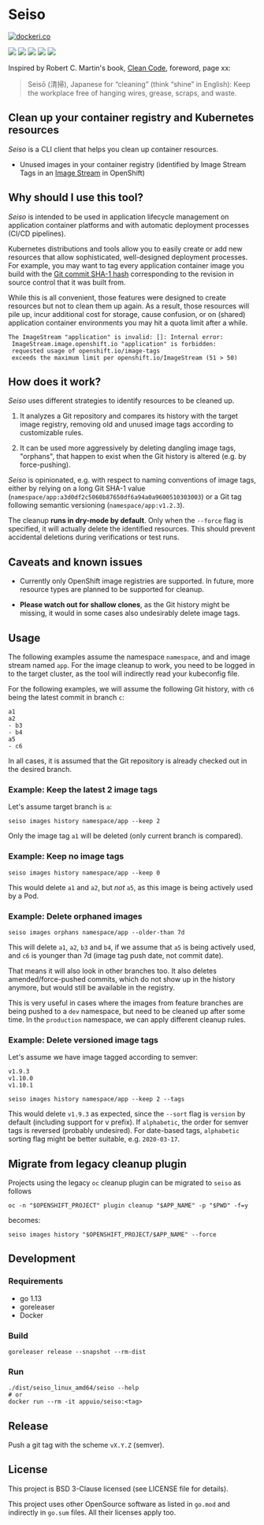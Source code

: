 # Seiso

[![dockeri.co](https://dockeri.co/image/appuio/seiso)](https://hub.docker.com/r/appuio/seiso)

[![](https://img.shields.io/github/workflow/status/appuio/seiso/Build)](https://github.com/appuio/seiso/actions)
[![](https://img.shields.io/github/v/release/appuio/seiso?include_prereleases)](https://github.com/appuio/seiso/releases)
[![](https://img.shields.io/github/issues-raw/appuio/seiso)](https://github.com/appuio/seiso/issues)
[![](https://img.shields.io/github/issues-pr-raw/appuio/seiso)](https://github.com/appuio/seiso/pulls)
[![](https://img.shields.io/github/license/appuio/seiso)](https://github.com/appuio/seiso/blob/master/LICENSE)

Inspired by Robert C. Martin's book, [Clean Code](https://www.investigatii.md/uploads/resurse/Clean_Code.pdf), foreword, page xx:

> Seisō (清掃), Japanese for “cleaning” (think “shine” in English):
> Keep the workplace free of hanging wires, grease, scraps, and waste.

## Clean up your container registry and Kubernetes resources

*Seiso* is a CLI client that helps you clean up container resources.

* Unused images in your container registry (identified by Image Stream Tags
  in an [Image Stream](https://blog.openshift.com/image-streams-faq/) in OpenShift)

## Why should I use this tool?

*Seiso* is intended to be used in application lifecycle management on application
container platforms and with automatic deployment processes (CI/CD pipelines).

Kubernetes distributions and tools allow you to easily create or add new
resources that allow sophisticated, well-designed deployment processes.
For example, you may want to tag every application container image you build
with the [Git commit SHA-1 hash](https://git-scm.com/book/en/v2/Git-Tools-Revision-Selection)
corresponding to the revision in source control that it was built from.

While this is all convenient, those features were designed to create resources
but not to clean them up again. As a result, those resources will pile up, incur
additional cost for storage, cause confusion, or on (shared) application container
environments you may hit a quota limit after a while.

```
The ImageStream "application" is invalid: []: Internal error:
 ImageStream.image.openshift.io "application" is forbidden:
 requested usage of openshift.io/image-tags
 exceeds the maximum limit per openshift.io/ImageStream (51 > 50)
```

## How does it work?

*Seiso* uses different strategies to identify resources to be cleaned up.

1. It analyzes a Git repository and compares its history with the target
   image registry, removing old and unused image tags according to customizable rules.

1. It can be used more aggressively by deleting dangling image tags, "orphans",
   that happen to exist when the Git history is altered (e.g. by force-pushing).

*Seiso* is opinionated, e.g. with respect to naming conventions of image tags,
either by relying on a long Git SHA-1 value (`namespace/app:a3d0df2c5060b87650df6a94a0a9600510303003`)
or a Git tag following semantic versioning (`namespace/app:v1.2.3`).

The cleanup **runs in dry-mode by default**. Only when the `--force` flag is specified,
it will actually delete the identified resources. This should prevent accidental
deletions during verifications or test runs.

## Caveats and known issues

* Currently only OpenShift image registries are supported. In future, more
  resource types are planned to be supported for cleanup.

* **Please watch out for shallow clones**, as the Git history might be missing,
  it would in some cases also undesirably delete image tags.

## Usage

The following examples assume the namespace `namespace`, and and image stream
named `app`. For the image cleanup to work, you need to be logged in to the target
cluster, as the tool will indirectly read your kubeconfig file.

For the following examples, we will assume the following Git history,
with `c6` being the latest commit in branch `c`:

```
a1
a2
- b3
- b4
a5
- c6
```

In all cases, it is assumed that the Git repository is already checked out in the desired branch.

### Example: Keep the latest 2 image tags

Let's assume target branch is `a`:

```console
seiso images history namespace/app --keep 2
```
Only the image tag `a1` will be deleted (only current branch is compared).

### Example: Keep no image tags

```console
seiso images history namespace/app --keep 0
```
This would delete `a1` and `a2`, but *not* `a5`, as this image is being actively used by a Pod.

### Example: Delete orphaned images

```console
seiso images orphans namespace/app --older-than 7d
```
This will delete `a1`, `a2`, `b3` and `b4`, if we assume that `a5` is being actively used, and `c6` is younger than 7d
(image tag push date, not commit date).

That means it will also look in other branches too. It also deletes amended/force-pushed commits, which do not show up
in the history anymore, but would still be available in the registry.

This is very useful in cases where the images from feature branches are being pushed to a `dev` namespace, but need to
be cleaned up after some time. In the `production` namespace, we can apply different cleanup rules.

### Example: Delete versioned image tags

Let's assume we have image tagged according to semver:
```
v1.9.3
v1.10.0
v1.10.1
```

```console
seiso images history namespace/app --keep 2 --tags
```
This would delete `v1.9.3` as expected, since the `--sort` flag is `version` by default (including support for v prefix).
If `alphabetic`, the order for semver tags is reversed (probably undesired). For date-based tags, `alphabetic` sorting
flag might be better suitable, e.g. `2020-03-17`.

## Migrate from legacy cleanup plugin

Projects using the legacy `oc` cleanup plugin can be migrated to `seiso` as follows

```console
oc -n "$OPENSHIFT_PROJECT" plugin cleanup "$APP_NAME" -p "$PWD" -f=y
```
becomes:
```console
seiso images history "$OPENSHIFT_PROJECT/$APP_NAME" --force
```

## Development

### Requirements

* go 1.13
* goreleaser
* Docker

### Build

```
goreleaser release --snapshot --rm-dist
```

### Run
```
./dist/seiso_linux_amd64/seiso --help
# or
docker run --rm -it appuio/seiso:<tag>
```

## Release

Push a git tag with the scheme `vX.Y.Z` (semver).

## License

This project is BSD 3-Clause licensed (see LICENSE file for details).

This project uses other OpenSource software as listed in `go.mod` and indirectly in `go.sum` files. All their licenses apply too.
